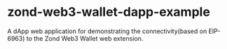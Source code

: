 # zond-web3-wallet-dapp-example
A dApp web application for demonstrating the connectivity(based on EIP-6963) to the Zond Web3 Wallet web extension.
